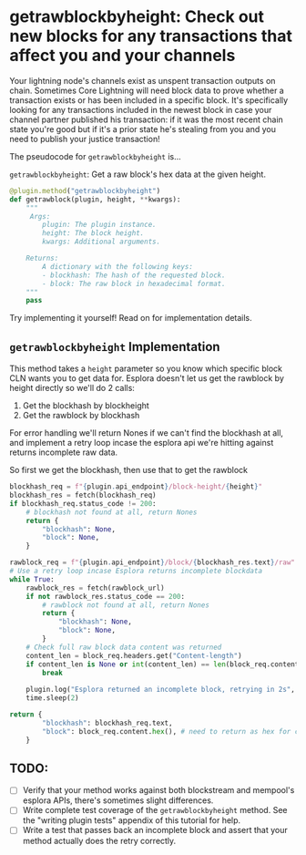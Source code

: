 # getrawblockbyheight: Check out new blocks for any transactions that affect you and your channels

Your lightning node's channels exist as unspent transaction outputs on chain. Sometimes Core Lightning will need block data to prove whether a transaction exists or has been included in a specific block. It's specifically looking for any transactions included in the newest block in case your channel partner published his transaction: if it was the most recent chain state you're good but if it's a prior state he's stealing from you and you need to publish your justice transaction!

The pseudocode for `getrawblockbyheight` is...

`getrawblockbyheight`: Get a raw block's hex data at the given height.
```python
@plugin.method("getrawblockbyheight")
def getrawblock(plugin, height, **kwargs):
    """
     Args:
        plugin: The plugin instance.
        height: The block height.
        kwargs: Additional arguments.

    Returns:
        A dictionary with the following keys:
        - blockhash: The hash of the requested block.
        - block: The raw block in hexadecimal format.
    """
    pass
```

Try implementing it yourself! Read on for implementation details.

## `getrawblockbyheight` Implementation

This method takes a `height` parameter so you know which specific block CLN wants you to get data for. Esplora doesn't let us get the rawblock by height directly so we'll do 2 calls: 
1. Get the blockhash by blockheight
2. Get the rawblock by blockhash

For error handling we'll return Nones if we can't find the blockhash at all, and implement a retry loop incase the esplora api we're hitting against returns incomplete raw data.

So first we get the blockhash, then use that to get the rawblock
```python 
blockhash_req = f"{plugin.api_endpoint}/block-height/{height}"
blockhash_res = fetch(blockhash_req)
if blockhash_req.status_code != 200:
    # blockhash not found at all, return Nones
    return {
        "blockhash": None,
        "block": None,
    }

rawblock_req = f"{plugin.api_endpoint}/block/{blockhash_res.text}/raw"
# Use a retry loop incase Esplora returns incomplete blockdata
while True:
    rawblock_res = fetch(rawblock_url)
    if not rawblock_res.status_code == 200:
        # rawblock not found at all, return Nones
        return {
            "blockhash": None,
            "block": None,
        }
    # Check full raw block data content was returned
    content_len = block_req.headers.get("Content-length")
    if content_len is None or int(content_len) == len(block_req.content):
        break
    
    plugin.log("Esplora returned an incomplete block, retrying in 2s", level="error")
    time.sleep(2)

return {
        "blockhash": blockhash_req.text,
        "block": block_req.content.hex(), # need to return as hex for compatibility with CLN's expected return
    }
```

## TODO: 
- [ ] Verify that your method works against both blockstream and mempool's esplora APIs, there's sometimes slight differences.
- [ ] Write complete test coverage of the `getrawblockbyheight` method. See the "writing plugin tests" appendix of this tutorial for help.
- [ ] Write a test that passes back an incomplete block and assert that your method actually does the retry correctly.